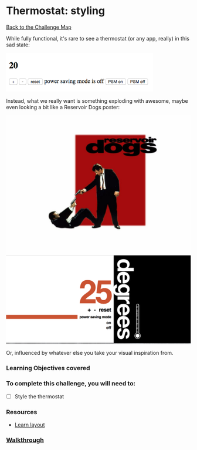 # Thermostat: styling

[Back to the Challenge Map](0_challenge_map.md)

While fully functional, it's rare to see a thermostat (or any app, really) in this sad state:

![unstyled](images/thermostat-unstyled.png)

Instead, what we really want is something exploding with awesome, maybe even looking a bit like a Reservoir Dogs poster:

![you gonna bark all day doggie?](images/reservoir-dogs.jpg)
![styled](images/thermostat-styled.png)

Or, influenced by whatever else you take your visual inspiration from.

### Learning Objectives covered

### To complete this challenge, you will need to:

- [ ] Style the thermostat

### Resources

- [Learn layout](http://learnlayout.com/)

### [Walkthrough](walkthroughs/9.md)
